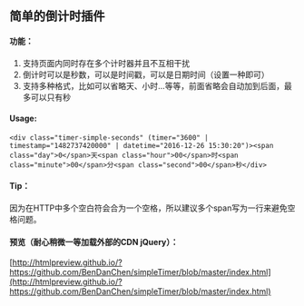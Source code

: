## 简单的倒计时插件


#### 功能：
1. 支持页面内同时存在多个计时器并且不互相干扰
3. 倒计时可以是秒数，可以是时间戳，可以是日期时间（设置一种即可）
2. 支持多种格式，比如可以省略天、小时...等等，前面省略会自动加到后面，最多可以只有秒


#### Usage:
`<div class="timer-simple-seconds" (timer="3600" | timestamp="1482737420000" | datetime="2016-12-26 15:30:20")><span class="day">0</span>天<span class="hour">00</span>时<span class="minute">00</span>分<span class="second">00</span>秒</div> `

#### Tip： 
因为在HTTP中多个空白符会合为一个空格，所以建议多个span写为一行来避免空格问题。
	

#### 预览（耐心稍微一等加载外部的CDN jQuery）：  
[http://htmlpreview.github.io/?https://github.com/BenDanChen/simpleTimer/blob/master/index.html](http://htmlpreview.github.io/?https://github.com/BenDanChen/simpleTimer/blob/master/index.html)

